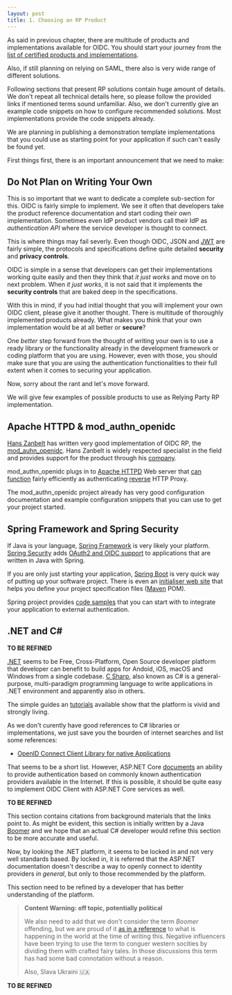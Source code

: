 ```yaml
---
layout: post
title: 1. Choosing an RP Product
---
```

As said in previous chapter, there are multitude of products and implementations available for OIDC. You should start your journey from the [list of certified products and implementations](https://openid.net/developers/certified/).

Also, if still planning on relying on SAML, there also is very wide range of different solutions.

Following sections that present RP solutions contain huge amount of details. We don't repeat all technical details here, so please follow the provided links if mentioned terms sound unfamiliar. Also, we don't currently give an example code snippets on how to configure recommended solutions. Most implementations provide the code snippets already.

We are planning in publishing a demonstration template implementations that you could use as starting point for your application if such can't easily be found yet.

First things first, there is an important announcement that we need to make:

## Do Not Plan on Writing Your Own

This is so important that we want to dedicate a complete sub-section for this. OIDC is fairly simple to implement. We see it often that developers take the product reference documentation and start coding their own implementation. Sometimes even IdP product vendors call their IdP as _authentication API_ where the service developer is thought to connect.

This is where things may fail severly. Even though OIDC, JSON and [JWT](https://www.rfc-editor.org/rfc/rfc7519) are fairly simple, the protocols and specifications define quite detailed **security** and **privacy controls**.

OIDC is simple in a sense that developers can get their implementations working quite easily and then they think that _it just works_ and move on to next problem. When _it just works_, it is not said that it implements the **security controls** that are baked deep in the specifications.

With this in mind, if you had initial thought that you will implement your own OIDC client, please give it another thought. There is multitude of thoroughly implemented products already. What makes you think that your own implementation would be at all better or **secure**?

One *better* step forward from the thought of writing your own is to use a ready library or the functionality already in the development framework or coding platform that you are using. However, even with those, you should make sure that you are using the authentication functionalities to their full extent when it comes to securing your application.

Now, sorry about the rant and let's move forward.

We will give few examples of possible products to use as Relying Party RP implementation.

## Apache HTTPD & mod_authn_openidc

[Hans Zanbelt](https://github.com/zandbelt) has written very good implementation of OIDC RP, the [mod_auhn_openidc](https://github.com/zmartzone/mod_auth_openidc). Hans Zanbelt is widely respected specialist in the field and provides support for the product through his [company](https://zmartzone.eu).

mod_authn_openidc plugs in to [Apache HTTPD](https://httpd.apache.org) Web server that [can function](https://httpd.apache.org/docs/2.4/howto/reverse_proxy.html) fairly efficiently as authenticating [reverse](https://en.wikipedia.org/wiki/Reverse_proxy) HTTP Proxy.

The mod_authn_openidc project already has very good configuration documentation and example configuration snippets that you can use to get your project started.

## Spring Framework and Spring Security

If Java is your language, [Spring Framework](https://spring.io/projects/spring-framework) is very likely your platform. [Spring Security](https://spring.io/projects/spring-security) adds [OAuth2 and OIDC support](https://docs.spring.io/spring-security/site/docs/5.2.0.RELEASE/reference/htmlsingle/#oauth2) to applications that are written in Java with Spring.

If you are only just starting your application, [Spring Boot](https://spring.io/projects/spring-boot) is very quick way of putting up your software project. There is even an [initialiser web site](https://start.spring.io) that helps you define your project specification files ([Maven](https://maven.apache.org) POM).

Spring project provides [code samples](https://github.com/spring-projects/spring-security/tree/5.2.0.RELEASE/samples/boot/oauth2login) that you can start with to integrate your application to external authentication.

## .NET and C#

**TO BE REFINED**

[.NET](https://dotnet.microsoft.com/) seems to be Free, Cross-Platform, Open Source developer platform that developer can benefit to build apps for Andoid, iOS, macOS and Windows from a single codebase. [C Sharp](https://en.wikipedia.org/wiki/C_Sharp_(programming_language)), also known as C# is a general-purpose, multi-paradigm programming language to write applications in .NET environment and apparently also in others.

The simple guides an [tutorials](https://www.w3schools.com/cs/index.php) available show that the platform is vivid and strongly living.

As we don't curently have good references to C# libraries or implementations, we just save you the bourden of internet searches and list some references:

* [OpenID Connect Client Library for native Applications](https://github.com/IdentityModel/IdentityModel.OidcClient)

That seems to be a short list. However, ASP.NET Core [documents](https://docs.microsoft.com/en-us/aspnet/core/security/authentication/social/social-without-identity?source=recommendations&view=aspnetcore-6.0) an ability to provide authentication based on commonly known authentication providers available in the Internet. If this is possible, it should be quite easy to implement OIDC Client with ASP.NET Core services as well.


**TO BE REFINED**

This section contains citations from background materials that the links point to. As might be evident, this section is initially written by a Java [Boomer](https://en.wikipedia.org/wiki/OK_boomer) and we hope that an actual C# developer would refine this section to be more accurate and useful.

Now, by looking the .NET platform, it seems to be locked in and not very well standards based. By locked in, it is referred that the ASP.NET documentation doesn't describe a way to openly connect to identity providers *in general*, but only to those recommended by the platform.

This section need to be refined by a developer that has better understanding of the platform.

> **Content Warning: off topic, potentially political**
>
> We also need to add that we don't consider the term _Boomer_ offending, but we are proud of it [as in a reference](https://yle.fi/news/3-12158507) to what is happening in the world at the time of writing this. Negative influencers have been trying to use the term to conguer western socities by dividing them with crafted fairy tales. In those discussions this term has had some bad connotation without a reason.
>
> Also, Slava Ukraini 🇺🇦

**TO BE REFINED**
